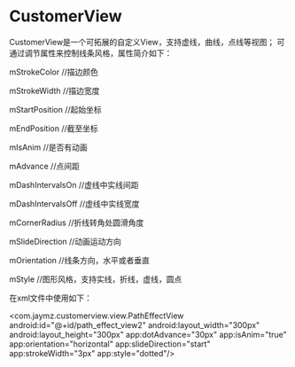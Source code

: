 # CustomerView

CustomerView是一个可拓展的自定义View，支持虚线，曲线，点线等视图；
可通过调节属性来控制线条风格，属性简介如下：

mStrokeColor   	    //描边颜色

mStrokeWidth   	    //描边宽度

mStartPosition 	    //起始坐标

mEndPosition   	    //截至坐标

mIsAnim    		      //是否有动画

mAdvance       	    //点间距

mDashIntervalsOn    //虚线中实线间距

mDashIntervalsOff   //虚线中实线宽度

mCornerRadius  	    //折线转角处圆滑角度

mSlideDirection	    //动画运动方向

mOrientation   	    //线条方向，水平或者垂直

mStyle         	    //图形风格，支持实线，折线，虚线，圆点

在xml文件中使用如下：

<com.jaymz.customerview.view.PathEffectView
 android:id="@+id/path_effect_view2"
 android:layout_width="300px"
 android:layout_height="300px"
 app:dotAdvance="30px"
 app:isAnim="true"
 app:orientation="horizontal"
 app:slideDirection="start"
 app:strokeWidth="3px"
 app:style="dotted"/>
